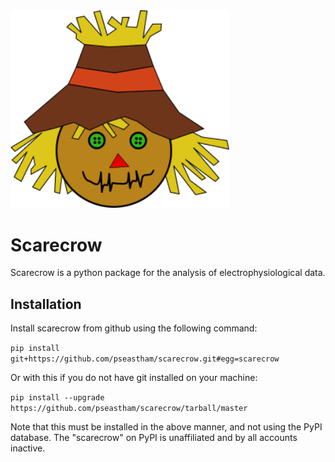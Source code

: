 <img src="docs/scarecrow_logo.png" width="350" />

# Scarecrow

Scarecrow is a python package for the analysis of electrophysiological data. 

## Installation

Install scarecrow from github using the following command:

`pip install git+https://github.com/pseastham/scarecrow.git#egg=scarecrow`

Or with this if you do not have git installed on your machine:

`pip install --upgrade https://github.com/pseastham/scarecrow/tarball/master`

Note that this must be installed in the above manner, and not using the PyPI database. The "scarecrow" on PyPI is unaffiliated and by all accounts inactive.
